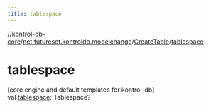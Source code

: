 ```yaml
---
title: tablespace
---
```

//[kontrol-db-core](../../../index.html)/[net.futureset.kontroldb.modelchange](../index.html)/[CreateTable](index.html)/[tablespace](tablespace.html)



# tablespace



[core engine and default templates for kontrol-db]\
val [tablespace](tablespace.html): Tablespace?




